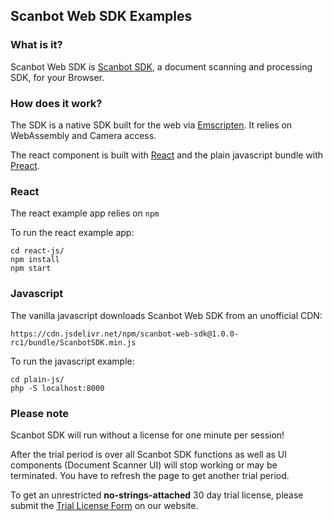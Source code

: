 ## Scanbot Web SDK Examples

### What is it?

Scanbot Web SDK is [Scanbot SDK](https://scanbot.io/), 
a document scanning and processing SDK, for your Browser.

### How does it work?

The SDK is a native SDK built for the web via [Emscripten](https://emscripten.org/).
It relies on WebAssembly and Camera access.

The react component is built with [React](https://reactjs.org/) 
and the plain javascript bundle with [Preact](https://preactjs.com/).

### React

The react example app relies on `npm` 

To run the react example app:
```
cd react-js/
npm install
npm start
```

### Javascript
 
The vanilla javascript downloads Scanbot Web SDK from an unofficial CDN:
```
https://cdn.jsdelivr.net/npm/scanbot-web-sdk@1.0.0-rc1/bundle/ScanbotSDK.min.js
```

To run the javascript example:
```
cd plain-js/
php -S localhost:8000
```

### Please note
Scanbot SDK will run without a license for one minute per session!

After the trial period is over all Scanbot SDK functions 
as well as UI components (Document Scanner UI) will stop working or may be terminated. 
You have to refresh the page to get another trial period.

To get an unrestricted **no-strings-attached** 30 day trial license, 
please submit the [Trial License Form](https://scanbot.io/en/sdk/demo/trial) on our website.
